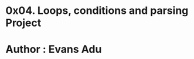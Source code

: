 0x04. Loops, conditions and parsing Project
==============================================================
Author : Evans Adu
==============================================================
